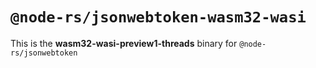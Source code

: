 # `@node-rs/jsonwebtoken-wasm32-wasi`

This is the **wasm32-wasi-preview1-threads** binary for `@node-rs/jsonwebtoken`
